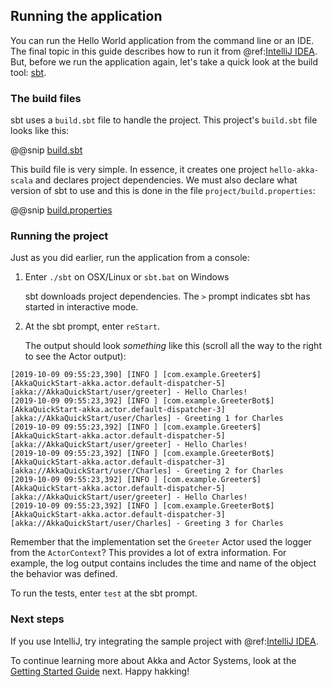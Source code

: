## Running the application
 
You can run the Hello World application from the command line or an IDE. The final topic in this guide describes how to run it from @ref:[IntelliJ IDEA](intellij-idea.md). But, before we run the application again, let's take a quick look at the build tool: [sbt](http://www.scala-sbt.org). 
 
### The build files

sbt uses a `build.sbt` file to handle the project. This project's `build.sbt` file looks like this:
 
@@snip [build.sbt]($g8root$/build.sbt)
 
This build file is very simple. In essence, it creates one project `hello-akka-scala` and declares project dependencies. We must also declare what version of sbt to use and this is done in the file `project/build.properties`:
 
@@snip [build.properties]($g8root$/project/build.properties)
 
### Running the project

Just as you did earlier, run the application from a console:

1. Enter `./sbt` on OSX/Linux or `sbt.bat` on Windows 

   sbt downloads project dependencies. The `>` prompt indicates sbt has started in interactive mode.

1. At the sbt prompt, enter `reStart`.
   
   The output should look _something_ like this (scroll all the way to the right to see the Actor output):

```
[2019-10-09 09:55:23,390] [INFO ] [com.example.Greeter$] [AkkaQuickStart-akka.actor.default-dispatcher-5]
[akka://AkkaQuickStart/user/greeter] - Hello Charles!
[2019-10-09 09:55:23,392] [INFO ] [com.example.GreeterBot$] [AkkaQuickStart-akka.actor.default-dispatcher-3]
[akka://AkkaQuickStart/user/Charles] - Greeting 1 for Charles
[2019-10-09 09:55:23,392] [INFO ] [com.example.Greeter$] [AkkaQuickStart-akka.actor.default-dispatcher-5]
[akka://AkkaQuickStart/user/greeter] - Hello Charles!
[2019-10-09 09:55:23,392] [INFO ] [com.example.GreeterBot$] [AkkaQuickStart-akka.actor.default-dispatcher-3]
[akka://AkkaQuickStart/user/Charles] - Greeting 2 for Charles
[2019-10-09 09:55:23,392] [INFO ] [com.example.Greeter$] [AkkaQuickStart-akka.actor.default-dispatcher-5]
[akka://AkkaQuickStart/user/greeter] - Hello Charles!
[2019-10-09 09:55:23,392] [INFO ] [com.example.GreeterBot$] [AkkaQuickStart-akka.actor.default-dispatcher-3]
[akka://AkkaQuickStart/user/Charles] - Greeting 3 for Charles

```
 
Remember that the implementation set the `Greeter` Actor used the logger from the `ActorContext`? 
This provides a lot of extra information. For example, the log output contains includes the time and name of the object the behavior was defined. 
 
To run the tests, enter `test` at the sbt prompt.
 
### Next steps

If you use IntelliJ, try integrating the sample project with @ref:[IntelliJ IDEA](intellij-idea.md).

To continue learning more about Akka and Actor Systems, look at the [Getting Started Guide](http://doc.akka.io/docs/akka/current/scala/guide/introduction.html) next. Happy hakking!
